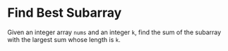 # Find Best Subarray

Given an integer array `nums` and an integer `k`, find the sum of the subarray with the largest sum whose length is `k`.
